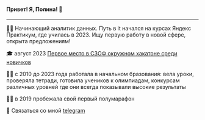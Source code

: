  #### Привет! Я, Полина! 👋
---

:woman_technologist: Начинающий аналитик данных. Путь в it начался на курсах Яндекс Практикум, где училась в 2023. Ищу первую работу в новой сфере, открыта предложениям!

:mortar_board: август 2023 [Первое место в СЗОФ окружном хакатоне среди новичков](https://hacks-ai.ru/hackathons.html?eventId=969079&caseEl=993641&tab=3)

:woman_teacher: c 2010 до 2023 года работала в начальном бразования: вела уроки, проверяла тетради, готовила учеников к олимпиадам, конкурсам различных уровней где они всегда показывали высокие результаты 

:running_woman: в 2019 пробежала свой первый полумарафон

💬 Связаться со мной [telegram](https://t.me/Polina_ili_da)
